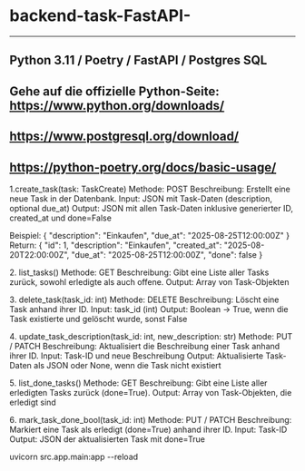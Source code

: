 # backend-task-FastAPI-
-----------------------------------------------------
Python 3.11 / Poetry / FastAPI / Postgres SQL 
-----------------------------------------------------
Gehe auf die offizielle Python-Seite:
https://www.python.org/downloads/
-----------------------------------------------------
https://www.postgresql.org/download/
-----------------------------------------------------
https://python-poetry.org/docs/basic-usage/
-----------------------------------------------------
1.create_task(task: TaskCreate)
Methode: POST
Beschreibung: Erstellt eine neue Task in der Datenbank.
Input: JSON mit Task-Daten (description, optional due_at)
Output: JSON mit allen Task-Daten inklusive generierter ID, created_at und done=False

Beispiel:
{
  "description": "Einkaufen",
  "due_at": "2025-08-25T12:00:00Z"
}
Return:
{
  "id": 1,
  "description": "Einkaufen",
  "created_at": "2025-08-20T22:00:00Z",
  "due_at": "2025-08-25T12:00:00Z",
  "done": false
}

2️. list_tasks()
Methode: GET
Beschreibung: Gibt eine Liste aller Tasks zurück, sowohl erledigte als auch offene.
Output: Array von Task-Objekten

3️. delete_task(task_id: int)
Methode: DELETE
Beschreibung: Löscht eine Task anhand ihrer ID.
Input: task_id (int)
Output: Boolean → True, wenn die Task existierte und gelöscht wurde, sonst False

4️. update_task_description(task_id: int, new_description: str)
Methode: PUT / PATCH
Beschreibung: Aktualisiert die Beschreibung einer Task anhand ihrer ID.
Input: Task-ID und neue Beschreibung
Output: Aktualisierte Task-Daten als JSON oder None, wenn die Task nicht existiert

5️. list_done_tasks()
Methode: GET
Beschreibung: Gibt eine Liste aller erledigten Tasks zurück (done=True).
Output: Array von Task-Objekten, die erledigt sind

6️. mark_task_done_bool(task_id: int)
Methode: PUT / PATCH
Beschreibung: Markiert eine Task als erledigt (done=True) anhand ihrer ID.
Input: Task-ID
Output: JSON der aktualisierten Task mit done=True

uvicorn src.app.main:app --reload
